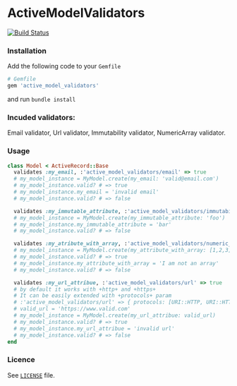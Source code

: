 <!-- [gem]: [TODO] -->
[travis]: https://travis-ci.org/OnApp/active_model_validators

# ActiveModelValidators

<!-- [![Gem Version](TODO)][gem] -->
[![Build Status](https://travis-ci.org/OnApp/active_model_validators.svg?branch=master)][travis]

### Installation
Add the following code to your `Gemfile`

```ruby
# Gemfile
gem 'active_model_validators'
```
and run `bundle install`

### Incuded validators:
  Email validator, Url validator, Immutability validator, NumericArray validator.

### Usage

```ruby
class Model < ActiveRecord::Base
  validates :my_email, :'active_model_validators/email' => true
  # my_model_instance = MyModel.create(my_email: 'valid@email.com')
  # my_model_instance.valid? # => true
  # my_model_instance.my_email = 'invalid email'
  # my_model_instance.valid? # => false

  validates :my_immutable_attribute, :'active_model_validators/immutability' => true
  # my_model_instance = MyModel.create(my_immutable_attribute: 'foo')
  # my_model_instance.my_immutable_attribute = 'bar'
  # my_model_instance.valid? # => false

  validates :my_atribute_with_array, :'active_model_validators/numeric_array' => true
  # my_model_instance = MyModel.create(my_attribute_with_array: [1,2,3])
  # my_model_instance.valid? # => true
  # my_model_instance.my_attribute_with_array = 'I am not an array'
  # my_model_instance.valid? # => false

  validates :my_url_attribue, :'active_model_validators/url' => true
  # by default it works with +http+ and +https+
  # It can be easily extended with +protocols+ param
  # :'active_model_validators/url' => { protocols: [URI::HTTP, URI::HTTPS, URI::FTP] }
  # valid_url = 'https://www.valid.com'
  # my_model_instance = MyModel.create(my_url_attribue: valid_url)
  # my_model_instance.valid? # => true
  # my_model_instance.my_url_attribue = 'invalid url'
  # my_model_instance.valid? # => false
end
```

### Licence
See [`LICENSE`](LICENSE) file.